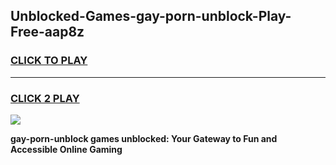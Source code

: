 
## Unblocked-Games-gay-porn-unblock-Play-Free-aap8z
<h3>
<a href="https://premium76.site?title=gay-porn-unblock&ref=18A1">CLICK TO PLAY</a></h3>
<hr>

<h3>
<a href="https://premium76.site?title=gay-porn-unblock&ref=18A1">CLICK 2 PLAY</a>
  
</h3>

<a href="https://premium76.site?title=gay-porn-unblock&ref=18A1"><img src="https://clearcache.store/games.png"></a>


**gay-porn-unblock games unblocked: Your Gateway to Fun and Accessible Online Gaming**
